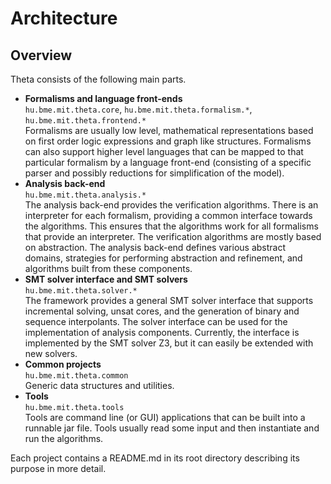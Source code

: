 # Architecture

## Overview

Theta consists of the following main parts.
* **Formalisms and language front-ends**  
`hu.bme.mit.theta.core`, `hu.bme.mit.theta.formalism.*`, `hu.bme.mit.theta.frontend.*`  
Formalisms are usually low level, mathematical representations based on first order logic expressions and graph like structures. Formalisms can also support higher level languages that can be mapped to that particular formalism by a language front-end (consisting of a specific parser and possibly reductions for simplification of the model).
* **Analysis back-end**  
`hu.bme.mit.theta.analysis.*`  
The analysis back-end provides the verification algorithms. There is an interpreter for each formalism, providing a common interface towards the algorithms. This ensures that the algorithms work for all formalisms that provide an interpreter. The verification algorithms are mostly based on abstraction. The analysis back-end defines various abstract domains, strategies for performing abstraction and refinement, and algorithms built from these components.
* **SMT solver interface and SMT solvers**  
`hu.bme.mit.theta.solver.*`   
The framework provides a general SMT solver interface that supports incremental solving, unsat cores, and the generation of binary and sequence interpolants. The solver interface can be used for the implementation of analysis components. Currently, the interface is implemented by the SMT solver Z3, but it can easily be extended with new solvers.
* **Common projects**  
`hu.bme.mit.theta.common`  
Generic data structures and utilities.
* **Tools**  
`hu.bme.mit.theta.tools`  
Tools are command line (or GUI) applications that can be built into a runnable jar file. Tools usually read some input and then instantiate and run the algorithms.

Each project contains a README.md in its root directory describing its purpose in more detail.
